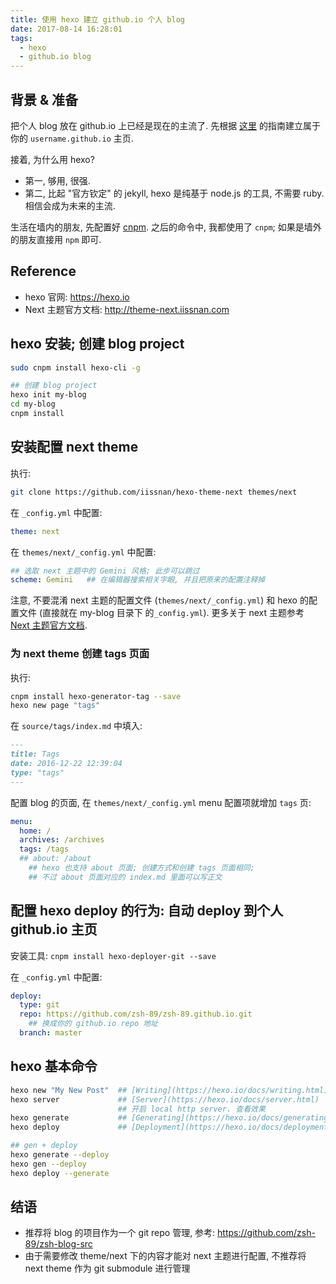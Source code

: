 ```yaml
---
title: 使用 hexo 建立 github.io 个人 blog
date: 2017-08-14 16:28:01
tags: 
  - hexo
  - github.io blog
---
```



## 背景 & 准备
把个人 blog 放在 github.io 上已经是现在的主流了.
先根据 [这里](https://pages.github.com/) 的指南建立属于你的 `username.github.io` 主页.

接着, 为什么用 hexo?
+ 第一, 够用, 很强. 
+ 第二, 比起 "官方钦定" 的 jekyll, hexo 是纯基于 node.js 的工具, 不需要 ruby. 相信会成为未来的主流.

生活在墙内的朋友, 先配置好 [cnpm](https://npm.taobao.org). 
之后的命令中, 我都使用了 `cnpm`; 如果是墙外的朋友直接用 `npm` 即可. 


## Reference
+ hexo 官网: https://hexo.io
+ Next 主题官方文档: http://theme-next.iissnan.com


## hexo 安装; 创建 blog project
```sh
sudo cnpm install hexo-cli -g

## 创建 blog project
hexo init my-blog
cd my-blog
cnpm install
```


## 安装配置 next theme
执行:
```sh
git clone https://github.com/iissnan/hexo-theme-next themes/next
```

在 `_config.yml` 中配置:
```yml
theme: next
```

在 `themes/next/_config.yml` 中配置:
```yml
## 选取 next 主题中的 Gemini 风格; 此步可以跳过
scheme: Gemini   ## 在编辑器搜索相关字眼, 并且把原来的配置注释掉
```

注意, 不要混淆 next 主题的配置文件 (`themes/next/_config.yml`) 和 hexo 的配置文件 (直接就在 my-blog 目录下 的`_config.yml`).
更多关于 next 主题参考 [Next 主题官方文档]( http://theme-next.iissnan.com ).

### 为 next theme 创建 tags 页面
执行: 
```sh
cnpm install hexo-generator-tag --save
hexo new page "tags" 
```

在 `source/tags/index.md` 中填入:
```md
---
title: Tags
date: 2016-12-22 12:39:04
type: "tags"
---
```

配置 blog 的页面, 在  `themes/next/_config.yml` menu 配置项就增加 `tags` 页:
```yml
menu:
  home: /
  archives: /archives
  tags: /tags
  ## about: /about  
    ## hexo 也支持 about 页面; 创建方式和创建 tags 页面相同; 
    ## 不过 about 页面对应的 index.md 里面可以写正文
```


## 配置 hexo deploy 的行为: 自动 deploy 到个人 github.io 主页
安装工具: `cnpm install hexo-deployer-git --save`

在 `_config.yml` 中配置:

```yml
deploy:
  type: git
  repo: https://github.com/zsh-89/zsh-89.github.io.git  
    ## 换成你的 github.io repo 地址
  branch: master
```


## hexo 基本命令
```sh
hexo new "My New Post"  ## [Writing](https://hexo.io/docs/writing.html)
hexo server             ## [Server](https://hexo.io/docs/server.html)
                        ## 开启 local http server. 查看效果
hexo generate           ## [Generating](https://hexo.io/docs/generating.html)
hexo deploy             ## [Deployment](https://hexo.io/docs/deployment.html)

## gen + deploy
hexo generate --deploy
hexo gen --deploy
hexo deploy --generate
```


## 结语
+ 推荐将 blog 的项目作为一个 git repo 管理, 参考: https://github.com/zsh-89/zsh-blog-src
+ 由于需要修改 theme/next 下的内容才能对 next 主题进行配置, 不推荐将 next theme 作为 git submodule 进行管理


